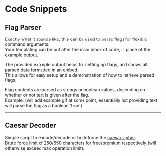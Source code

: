 # Code Snippets

## Flag Parser

Exactly what it sounds like, this can be used to parse flags for flexible command arguments.  
Your templating can be put after the main block of code, in place of the example output.  

The provided example output helps for setting up flags, and shows all parsed data formatted in an embed.  
This allows for easy setup and a demonstration of how to retrieve parsed flags.  

Flag contents are parsed as strings or boolean values, depending on whether or not text is given after the flag.  
Example: (will add example gif at some point, essentially not providing text will parse the flag as a boolean 'true')  

---

## Caesar Decoder

Simple script to encode/decode or bruteforce the [caesar cipher](https://en.wikipedia.org/wiki/Caesar_cipher).  
Brute force limit of 250/650 characters for free/premium respectively (will otherwise exceed max operation limit).  
